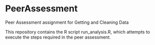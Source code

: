 PeerAssessment
==============

Peer Assessment assignment for Getting and Cleaning Data

This repository contains the R script run_analysis.R, which attempts to execute the steps required in the peer assessment.

